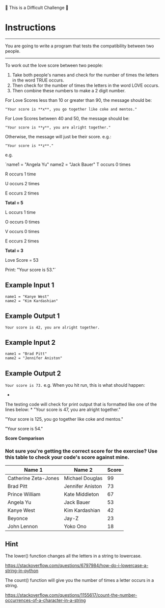 💪 This is a Difficult Challenge 💪
# Instructions
***
You are going to write a program that tests the compatibility between two people.
***
To work out the love score between two people:
1. Take both people's names and check for the number of times the letters in the word TRUE occurs. 
1. Then check for the number of times the letters in the word LOVE occurs. 
1. Then combine these numbers to make a 2 digit number.

For Love Scores less than 10 or greater than 90, the message should be:
```
"Your score is **x**, you go together like coke and mentos."
```

For Love Scores between 40 and 50, the message should be:
```
"Your score is **y**, you are alright together."
```

Otherwise, the message will just be their score. e.g.:
```
"Your score is **z**."
```
e.g.

`name1 = "Angela Yu"
name2 = "Jack Bauer"
T occurs 0 times

R occurs 1 time

U occurs 2 times

E occurs 2 times

**Total = 5**

L occurs 1 time

O occurs 0 times

V occurs 0 times

E occurs 2 times

**Total = 3**

Love Score = 53

Print: "Your score is 53."`

## Example Input 1
```
name1 = "Kanye West"
name2 = "Kim Kardashian"
```
## Example Output 1
```
Your score is 42, you are alright together.
```
## Example Input 2
```
name1 = "Brad Pitt"
name2 = "Jennifer Aniston"
```
## Example Output 2
```Your score is 73.```
e.g. When you hit run, this is what should happen:

*
The testing code will check for print output that is formatted like one of the lines below:
*
"Your score is 47, you are alright together."

"Your score is 125, you go together like coke and mentos."

"Your score is 54."

**Score Comparison**

### Not sure you're getting the correct score for the exercise? Use this table to check your code's score against mine.

|Name 1 |	Name 2 |	Score |
|----------| ---------|---------|
|Catherine Zeta-Jones | Michael Douglas | 99 |
|Brad Pitt | Jennifer Aniston | 73 |
|Prince William	| Kate Middleton | 67 |
|Angela Yu	| Jack Bauer	| 53 |
|Kanye West	| Kim Kardashian |	42 |
|Beyonce	| Jay-Z | 23 |
|John Lennon | Yoko Ono | 18 |

## Hint
The lower() function changes all the letters in a string to lowercase.

https://stackoverflow.com/questions/6797984/how-do-i-lowercase-a-string-in-python


The count() function will give you the number of times a letter occurs in a string.

https://stackoverflow.com/questions/1155617/count-the-number-occurrences-of-a-character-in-a-string